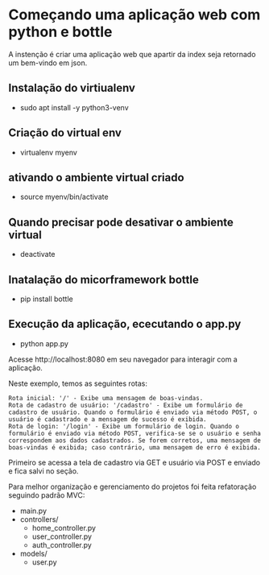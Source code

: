 # Começando uma aplicação web com python e bottle

A instenção é criar uma aplicação web que apartir da index seja retornado um bem-vindo em json.

## Instalação do virtiualenv

* sudo apt install -y python3-venv


## Criação do virtual env

* virtualenv myenv

## ativando o ambiente virtual criado

* source myenv/bin/activate

## Quando precisar pode desativar o ambiente virtual

* deactivate

## Inatalação do micorframework bottle

* pip install bottle

## Execução da aplicação, ececutando o app.py

* python app.py

Acesse http://localhost:8080 em seu navegador para interagir com a aplicação.

Neste exemplo, temos as seguintes rotas:

    Rota inicial: '/' - Exibe uma mensagem de boas-vindas.
    Rota de cadastro de usuário: '/cadastro' - Exibe um formulário de cadastro de usuário. Quando o formulário é enviado via método POST, o usuário é cadastrado e a mensagem de sucesso é exibida.
    Rota de login: '/login' - Exibe um formulário de login. Quando o formulário é enviado via método POST, verifica-se se o usuário e senha correspondem aos dados cadastrados. Se forem corretos, uma mensagem de boas-vindas é exibida; caso contrário, uma mensagem de erro é exibida.

Primeiro se acessa a tela de cadastro via GET e usuário via POST e enviado e fica salvi no seção.

 
Para melhor organização e gerenciamento do projetos foi feita refatoração seguindo padrão MVC:

- main.py
- controllers/
    - home_controller.py
    - user_controller.py
    - auth_controller.py
- models/
    - user.py
